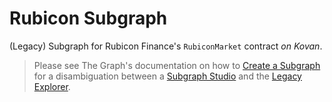 # Rubicon Subgraph

(Legacy) Subgraph for Rubicon Finance's `RubiconMarket` contract _on Kovan_.

> Please see The Graph's documentation on how to [Create a Subgraph](https://thegraph.com/docs/developer/create-subgraph-hosted) for a disambiguation between a [Subgraph Studio](https://thegraph.com/studio) and the [Legacy Explorer](https://thegraph.com/legacy-explorer).
